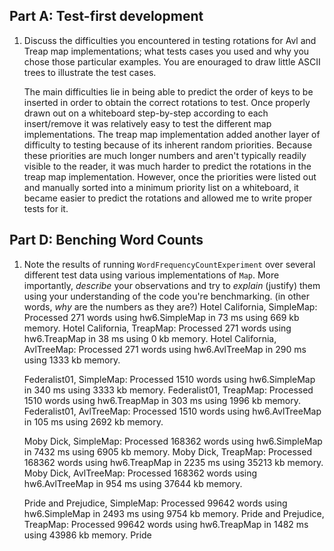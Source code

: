 ## Part A: Test-first development

1. Discuss the difficulties you encountered in testing
   rotations for Avl and Treap map implementations; what tests cases you used and why you chose those particular examples. You are enouraged to draw little ASCII trees to illustrate  the test cases.
   
   The main difficulties lie in being able to predict the order of keys to be inserted in order to obtain the correct rotations to test.
   Once properly drawn out on a whiteboard step-by-step according to each insert/remove it was relatively easy to test the different map implementations.
   The treap map implementation added another layer of difficulty to testing because of its inherent random priorities. Because these priorities are much longer
   numbers and aren't typically readily visible to the reader, it was much harder to predict the rotations in the treap map implementation. However, once
   the priorities were listed out and manually sorted into a minimum priority list on a whiteboard, it became easier to predict the rotations and allowed me
   to write proper tests for it.

## Part D: Benching Word Counts

1. Note the results of running `WordFrequencyCountExperiment` over several different test data using various implementations of `Map`.  More importantly, *describe* your observations and try to *explain* (justify) them using your understanding of the code you're benchmarking. (in other words, *why* are the numbers as they are?)
      Hotel California, SimpleMap: Processed 271 words using hw6.SimpleMap in 73 ms using 669 kb memory.
      Hotel California, TreapMap: Processed 271 words using hw6.TreapMap in 38 ms using 0 kb memory.
      Hotel California, AvlTreeMap: Processed 271 words using hw6.AvlTreeMap in 290 ms using 1333 kb memory.
      
      Federalist01, SimpleMap: Processed 1510 words using hw6.SimpleMap in 340 ms using 3333 kb memory.
      Federalist01, TreapMap: Processed 1510 words using hw6.TreapMap in 303 ms using 1996 kb memory.
      Federalist01, AvlTreeMap: Processed 1510 words using hw6.AvlTreeMap in 105 ms using 2692 kb memory.
      
      Moby Dick, SimpleMap: Processed 168362 words using hw6.SimpleMap in 7432 ms using 6905 kb memory.
      Moby Dick, TreapMap: Processed 168362 words using hw6.TreapMap in 2235 ms using 35213 kb memory.
      Moby Dick, AvlTreeMap: Processed 168362 words using hw6.AvlTreeMap in 954 ms using 37644 kb memory.
      
      Pride and Prejudice, SimpleMap: Processed 99642 words using hw6.SimpleMap in 2493 ms using 9754 kb memory.
      Pride and Prejudice, TreapMap: Processed 99642 words using hw6.TreapMap in 1482 ms using 43986 kb memory.
      Pride
      
    